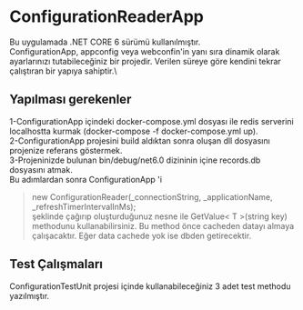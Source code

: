 # ConfigurationReaderApp

Bu uygulamada .NET CORE 6 sürümü kullanılmıştır.\
ConfigurationApp, appconfig veya webconfin'in yanı sıra dinamik olarak ayarlarınızı tutabileceğiniz bir projedir. Verilen süreye göre kendini tekrar çalıştıran bir yapıya sahiptir.\

## Yapılması gerekenler
1-ConfigurationApp içindeki docker-compose.yml dosyası ile redis serverini localhostta kurmak (docker-compose -f docker-compose.yml up).\
2-ConfigurationApp projesini build aldıktan sonra oluşan dll dosyasını projenize referans göstermek.\
3-Projeninizde bulunan bin/debug/net6.0 dizininin içine records.db dosyasını atmak.\
Bu adımlardan sonra ConfigurationApp 'i 
>new ConfigurationReader(_connectionString, _applicationName, _refreshTimerIntervalInMs); \
şeklinde çağırıp oluşturduğunuz nesne ile GetValue< T >(string key) methodunu kullanabilirsiniz.
Bu method önce cacheden datayı almaya çalışacaktır. Eğer data cachede yok ise dbden getirecektir.
  
## Test Çalışmaları
ConfigurationTestUnit projesi içinde kullanabileceğiniz 3 adet test methodu yazılmıştır.
